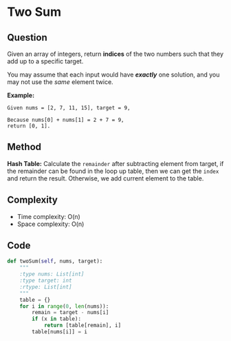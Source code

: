 # Two Sum

## Question

Given an array of integers, return **indices** of the two numbers such that they add up to a specific target.

You may assume that each input would have _**exactly**_ one solution, and you may not use the _same_ element twice.

**Example:**

```text
Given nums = [2, 7, 11, 15], target = 9,

Because nums[0] + nums[1] = 2 + 7 = 9,
return [0, 1].
```

## Method

**Hash Table:** Calculate the `remainder` after subtracting element from target, if the remainder can be found in the loop up table, then we can get the `index` and return the result. Otherwise, we add current element to the table. 

## Complexity 

* Time complexity: O\(n\)
* Space complexity: O\(n\)

## Code

```python
def twoSum(self, nums, target):
    """
    :type nums: List[int]
    :type target: int
    :rtype: List[int]
    """
    table = {}
    for i in range(0, len(nums)):
        remain = target - nums[i]
        if (x in table):
            return [table[remain], i]
        table[nums[i]] = i
```

